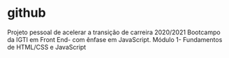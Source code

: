 # github
Projeto pessoal de acelerar a transição de carreira 2020/2021
Bootcampo da IGTI em Front End- com ênfase em JavaScript.
Módulo 1- Fundamentos de HTML/CSS e JavaScript
